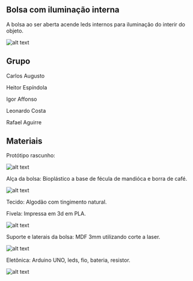 ## Bolsa com iluminação interna

A bolsa ao ser aberta acende leds internos para iluminação do interir do objeto.

![alt text](https://github.com/instituto-hub/Bootcamp-Ind-textil/blob/master/Turma%20%231/Imagens/61076494_882702455402698_2334517559501520896_o.jpg)


## Grupo 

Carlos Augusto

Heitor Espíndola

Igor Affonso

Leonardo Costa

Rafael Aguirre


## Materiais

Protótipo rascunho:

![alt text](https://github.com/instituto-hub/Bootcamp-Ind-textil/blob/master/Turma%20%231/Imagens/61116975_882708605402083_6731802560019038208_o.jpg)


Alça da  bolsa: Bioplástico a base de fécula de mandióca e borra de café.

![alt text](https://github.com/instituto-hub/Bootcamp-Ind-textil/blob/master/Turma%20%231/Imagens/61162619_882699072069703_5551255658260594688_o.jpg)

Tecido: Algodão com tingimento natural.

Fivela: Impressa em 3d em PLA.

![alt text](https://github.com/instituto-hub/Bootcamp-Ind-textil/blob/master/Turma%20%231/Imagens/61042073_882698742069736_7317707017693429760_o.jpg)

Suporte e laterais da bolsa: MDF 3mm utilizando corte a laser.

![alt text](https://github.com/instituto-hub/Bootcamp-Ind-textil/blob/master/Turma%20%231/Imagens/61425465_882703952069215_2672690605645103104_o.jpg)

Eletônica: Arduino UNO, leds, fio, bateria, resistor.

![alt text](https://github.com/instituto-hub/Bootcamp-Ind-textil/blob/master/Turma%20%231/Imagens/61361811_882707585402185_6082053477914116096_o.jpg)

